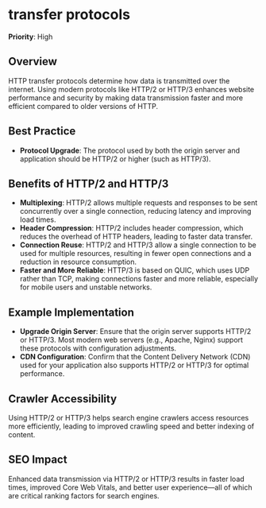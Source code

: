 
# transfer protocols

**Priority**: High

## Overview
HTTP transfer protocols determine how data is transmitted over the internet. Using modern protocols like HTTP/2 or HTTP/3 enhances website performance and security by making data transmission faster and more efficient compared to older versions of HTTP.

## Best Practice

- **Protocol Upgrade**: The protocol used by both the origin server and application should be HTTP/2 or higher (such as HTTP/3).

## Benefits of HTTP/2 and HTTP/3

- **Multiplexing**: HTTP/2 allows multiple requests and responses to be sent concurrently over a single connection, reducing latency and improving load times.
- **Header Compression**: HTTP/2 includes header compression, which reduces the overhead of HTTP headers, leading to faster data transfer.
- **Connection Reuse**: HTTP/2 and HTTP/3 allow a single connection to be used for multiple resources, resulting in fewer open connections and a reduction in resource consumption.
- **Faster and More Reliable**: HTTP/3 is based on QUIC, which uses UDP rather than TCP, making connections faster and more reliable, especially for mobile users and unstable networks.

## Example Implementation

- **Upgrade Origin Server**: Ensure that the origin server supports HTTP/2 or HTTP/3. Most modern web servers (e.g., Apache, Nginx) support these protocols with configuration adjustments.
- **CDN Configuration**: Confirm that the Content Delivery Network (CDN) used for your application also supports HTTP/2 or HTTP/3 for optimal performance.

## Crawler Accessibility
Using HTTP/2 or HTTP/3 helps search engine crawlers access resources more efficiently, leading to improved crawling speed and better indexing of content.

## SEO Impact
Enhanced data transmission via HTTP/2 or HTTP/3 results in faster load times, improved Core Web Vitals, and better user experience—all of which are critical ranking factors for search engines.
